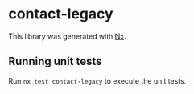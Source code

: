 # contact-legacy

This library was generated with [Nx](https://nx.dev).

## Running unit tests

Run `nx test contact-legacy` to execute the unit tests.

